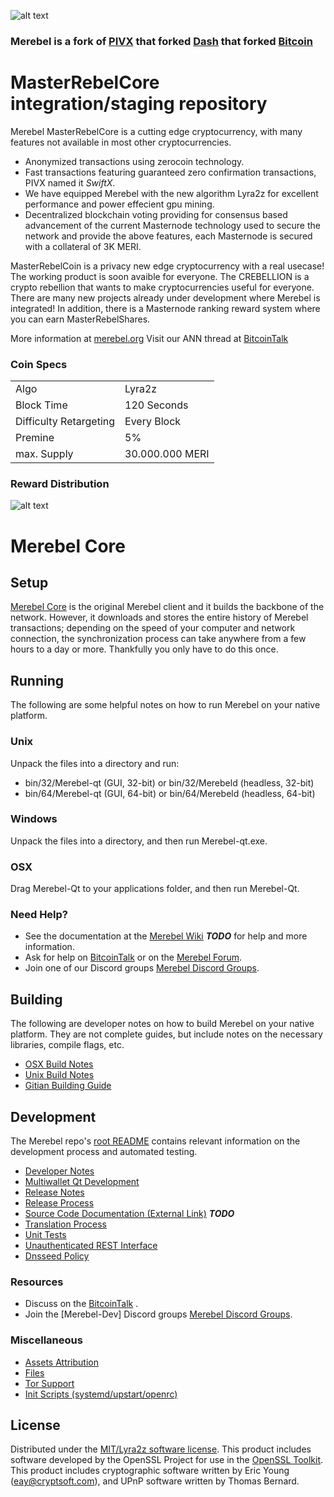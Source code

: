 ![alt text](https://media.discordapp.net/attachments/452473827432071199/495672409207210008/red.png?width=433&height=419)

### Merebel is a fork of [PIVX](https://github.com/PIVX-Project/PIVX) that forked [Dash](https://github.com/dashpay/dash) that forked [Bitcoin](https://github.com/bitcoin/bitcoinp)


# MasterRebelCore integration/staging repository


Merebel MasterRebelCore is a cutting edge cryptocurrency, with many features not available in most other cryptocurrencies.
- Anonymized transactions using zerocoin technology.
- Fast transactions featuring guaranteed zero confirmation transactions, PIVX named it _SwiftX_.
- We have equipped Merebel with the new algorithm Lyra2z for excellent performance and power effecient gpu mining.
- Decentralized blockchain voting providing for consensus based advancement of the current Masternode
  technology used to secure the network and provide the above features, each Masternode is secured
  with a collateral of 3K MERI.

MasterRebelCoin is a privacy new edge cryptocurrency with a real usecase! The working product is soon avaible for everyone.
The CREBELLION is a crypto rebellion that wants to make cryptocurrencies useful for everyone.
There are many new projects already under development where Merebel is integrated!
In addition, there is a Masternode ranking reward system where you can earn MasterRebelShares.

More information at [merebel.org](http://www.merebel.org) Visit our ANN thread at [BitcoinTalk](https://bitcointalk.org/index.php?topic=4712850.0)


### Coin Specs
<table>
<tr><td>Algo</td><td>Lyra2z</td></tr>
<tr><td>Block Time</td><td>120 Seconds</td></tr>
<tr><td>Difficulty Retargeting</td><td>Every Block</td></tr>
<tr><td>Premine</td><td>5%</td></tr>
<tr><td>max. Supply</td><td>30.000.000 MERI</td></tr>
</table>


### Reward Distribution


![alt text](https://cdn.discordapp.com/attachments/452473827432071199/476538585655410730/unknown.png)





Merebel Core
=====================

Setup
---------------------
[Merebel Core](http://merebel.org/wallets/) is the original Merebel client and it builds the backbone of the network. However, it downloads and stores the entire history of Merebel transactions; depending on the speed of your computer and network connection, the synchronization process can take anywhere from a few hours to a day or more. Thankfully you only have to do this once.

Running
---------------------
The following are some helpful notes on how to run Merebel on your native platform.

### Unix

Unpack the files into a directory and run:

- bin/32/Merebel-qt (GUI, 32-bit) or bin/32/Merebeld (headless, 32-bit)
- bin/64/Merebel-qt (GUI, 64-bit) or bin/64/Merebeld (headless, 64-bit)

### Windows

Unpack the files into a directory, and then run Merebel-qt.exe.

### OSX

Drag Merebel-Qt to your applications folder, and then run Merebel-Qt.

### Need Help?

* See the documentation at the [Merebel Wiki](https://en.bitcoin.it/wiki/Main_Page) ***TODO***
for help and more information.
* Ask for help on [BitcoinTalk](https://bitcointalk.org/index.php) or on the [Merebel Forum](http://crebellion.org/).
* Join one of our Discord groups [Merebel Discord Groups](https://discord.gg/TFt9xss).

Building
---------------------
The following are developer notes on how to build Merebel on your native platform. They are not complete guides, but include notes on the necessary libraries, compile flags, etc.

- [OSX Build Notes](build-osx.md)
- [Unix Build Notes](build-unix.md)
- [Gitian Building Guide](gitian-building.md)

Development
---------------------
The Merebel repo's [root README](https://github.com/ElCrebel/Merebel-project/blame/master/README.md) contains relevant information on the development process and automated testing.

- [Developer Notes](developer-notes.md)
- [Multiwallet Qt Development](multiwallet-qt.md)
- [Release Notes](release-notes.md)
- [Release Process](release-process.md)
- [Source Code Documentation (External Link)](https://dev.visucore.com/bitcoin/doxygen/) ***TODO***
- [Translation Process](translation_process.md)
- [Unit Tests](unit-tests.md)
- [Unauthenticated REST Interface](REST-interface.md)
- [Dnsseed Policy](dnsseed-policy.md)

### Resources

* Discuss on the [BitcoinTalk](https://bitcointalk.org/index.php?topic=4712850.0) .
* Join the [Merebel-Dev] Discord groups [Merebel Discord Groups](https://discord.gg/TFt9xss).

### Miscellaneous
- [Assets Attribution](assets-attribution.md)
- [Files](files.md)
- [Tor Support](tor.md)
- [Init Scripts (systemd/upstart/openrc)](init.md)

License
---------------------
Distributed under the [MIT/Lyra2z software license](http://www.opensource.org/licenses/mit-license.php).
This product includes software developed by the OpenSSL Project for use in the [OpenSSL Toolkit](https://www.openssl.org/). This product includes
cryptographic software written by Eric Young ([eay@cryptsoft.com](mailto:eay@cryptsoft.com)), and UPnP software written by Thomas Bernard.
